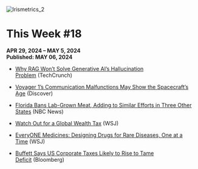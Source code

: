 ![Irismetrics_2](https://github.com/MLiserb/Public_articles/assets/144083324/e3196f91-edac-45b2-9df9-0d58594fe274)

# This Week #18

**APR 29, 2024 – MAY 5, 2024**
<br>**Published: MAY 06, 2024**

- [Why RAG Won’t Solve Generative AI’s Hallucination Problem](https://techcrunch.com/2024/05/04/why-rag-wont-solve-generative-ais-hallucination-problem/) (TechCrunch)

- [Voyager 1’s Communication Malfunctions May Show the Spacecraft’s Age](https://www.discovermagazine.com/the-sciences/voyager-1s-communication-malfunctions-may-show-the-spacecrafts-age) (Discover)

- [Florida Bans Lab-Grown Meat, Adding to Similar Efforts in Three Other States](https://www.nbcnews.com/science/science-news/florida-bans-lab-grown-meat-adding-similar-efforts-four-states-rcna150386) (NBC News)
    
- [Watch Out for a Global Wealth Tax](https://www.wsj.com/articles/watch-out-for-a-global-wealth-tax-biden-yellen-g20-edad11a2?st=de06n02w6j6h0k3&reflink=article_copyURL_share) (WSJ)
    
- [EveryONE Medicines: Designing Drugs for Rare Diseases, One at a Time](https://www.wsj.com/articles/everyone-medicines-designing-drugs-for-rare-diseases-one-at-a-time-a6f98afc) (WSJ)
    
- [Buffett Says US Corporate Taxes Likely to Rise to Tame Deficit](https://www.bloomberg.com/news/articles/2024-05-04/buffett-says-us-corporate-taxes-likely-to-rise-to-tame-deficit?srnd=homepage-americas) (Bloomberg)

